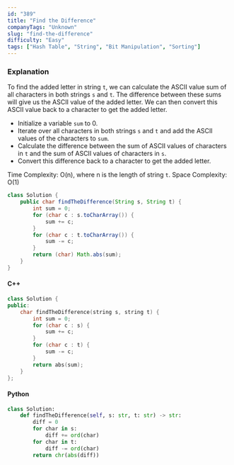 ```yaml
---
id: "389"
title: "Find the Difference"
companyTags: "Unknown"
slug: "find-the-difference"
difficulty: "Easy"
tags: ["Hash Table", "String", "Bit Manipulation", "Sorting"]
---
```


### Explanation
To find the added letter in string `t`, we can calculate the ASCII value sum of all characters in both strings `s` and `t`. The difference between these sums will give us the ASCII value of the added letter. We can then convert this ASCII value back to a character to get the added letter.

- Initialize a variable `sum` to 0.
- Iterate over all characters in both strings `s` and `t` and add the ASCII values of the characters to `sum`.
- Calculate the difference between the sum of ASCII values of characters in `t` and the sum of ASCII values of characters in `s`.
- Convert this difference back to a character to get the added letter.

Time Complexity: O(n), where n is the length of string `t`.
Space Complexity: O(1)

```java
class Solution {
    public char findTheDifference(String s, String t) {
        int sum = 0;
        for (char c : s.toCharArray()) {
            sum += c;
        }
        for (char c : t.toCharArray()) {
            sum -= c;
        }
        return (char) Math.abs(sum);
    }
}
```

#### C++
```cpp
class Solution {
public:
    char findTheDifference(string s, string t) {
        int sum = 0;
        for (char c : s) {
            sum += c;
        }
        for (char c : t) {
            sum -= c;
        }
        return abs(sum);
    }
};
```

#### Python
```python
class Solution:
    def findTheDifference(self, s: str, t: str) -> str:
        diff = 0
        for char in s:
            diff += ord(char)
        for char in t:
            diff -= ord(char)
        return chr(abs(diff))
```